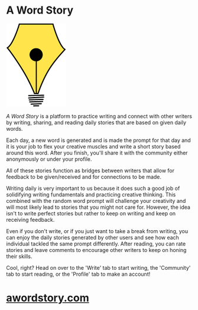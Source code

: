 # A Word Story 
![alt text](https://github.com/markaramirez/awordstory/blob/master/Logo_Outline_256.png "A Word Story Logo")

*A Word Story* is a platform to practice writing and connect with other writers by writing, sharing, and reading daily stories that are based on given daily words.


Each day, a new word is generated and is made the prompt for that day and it is your job to flex your creative muscles and write a short story based around this word. After you finish, you'll share it with the community either anonymously or under your profile.


All of these stories function as bridges between writers that allow for feedback to be given/received and for connections to be made.


Writing daily is very important to us because it does such a good job of solidifying writing fundamentals and practicing creative thinking. This combined with the random word prompt will challenge your creativity and will most likely lead to stories that you might not care for. However, the idea isn't to write perfect stories but rather to keep on writing and keep on receiving feedback.


Even if you don't write, or if you just want to take a break from writing, you can enjoy the daily stories generated by other users and see how each individual tackled the same prompt differently. After reading, you can rate stories and leave comments to encourage other writers to keep on honing their skills.


Cool, right? Head on over to the 'Write' tab to start writing, the 'Community' tab to start reading, or the 'Profile' tab to make an account!

# [awordstory.com](http://awordstory.com)
